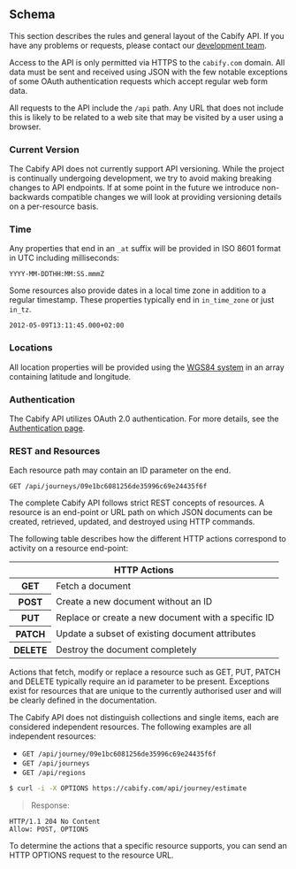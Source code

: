## Schema

This section describes the rules and general layout of the Cabify API. If you have any problems or requests, please contact our [development team](mailto:dev@cabify.com).

Access to the API is only permitted via HTTPS to the `cabify.com` domain. All data must be sent and received using JSON with the few notable exceptions of some OAuth authentication requests which accept regular web form data.

All requests to the API include the `/api` path. Any URL that does not include this is likely to be related to a web site that may be visited by a user using a browser.

### Current Version

The Cabify API does not currently support API versioning. While the project is continually undergoing development, we try to avoid making breaking changes to API endpoints. If at some point in the future we introduce non-backwards compatible changes we will look at providing versioning details on a per-resource basis.

### Time

Any properties that end in an `_at` suffix will be provided in ISO 8601 format in UTC including milliseconds:

`YYYY-MM-DDTHH:MM:SS.mmmZ`

Some resources also provide dates in a local time zone in addition to a regular timestamp. These properties typically end in `in_time_zone` or just `in_tz`.

`2012-05-09T13:11:45.000+02:00`

### Locations

All location properties will be provided using the [WGS84 system](https://en.wikipedia.org/wiki/World_Geodetic_System) in an array containing latitude and longitude.

### Authentication

The Cabify API utilizes OAuth 2.0 authentication. For more details, see the [Authentication page](authentication.html).

### REST and Resources

Each resource path may contain an ID parameter on the end.

`GET /api/journeys/09e1bc6081256de35996c69e24435f6f`

The complete Cabify API follows strict REST concepts of resources. A resource is an end-point or URL path on which JSON documents can be created, retrieved, updated, and destroyed using HTTP commands.

The following table describes how the different HTTP actions correspond to activity on a resource end-point:

<table class="vertical">
  <thead>
    <tr><th colspan="2">HTTP Actions</th></tr>
  </thead>
  <tbody>
    <tr>
      <th>GET</th><td>Fetch a document</td>
    </tr>
    <tr>
      <th>POST</th><td>Create a new document without an ID</td>
    </tr>
    <tr>
      <th>PUT</th><td>Replace or create a new document with a specific ID</td>
    </tr>
    <tr>
      <th>PATCH</th><td>Update a subset of existing document attributes</td>
    </tr>
    <tr>
      <th>DELETE</th><td>Destroy the document completely</td>
    </tr>
  </tbody>
</table>

Actions that fetch, modify or replace a resource such as GET, PUT, PATCH and DELETE typically require an id parameter to be present. Exceptions exist for resources that are unique to the currently authorised user and will be clearly defined in the documentation.

The Cabify API does not distinguish collections and single items, each are considered independent resources. The following examples are all independent resources:

- `GET /api/journey/09e1bc6081256de35996c69e24435f6f`
- `GET /api/journeys`
- `GET /api/regions`

~~~bash
$ curl -i -X OPTIONS https://cabify.com/api/journey/estimate
~~~

> Response:

~~~
HTTP/1.1 204 No Content
Allow: POST, OPTIONS
~~~

To determine the actions that a specific resource supports, you can send an HTTP OPTIONS request to the resource URL.
